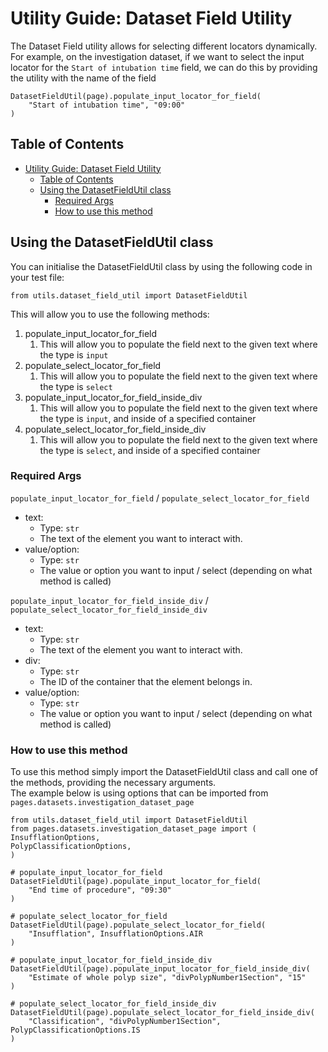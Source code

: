# Utility Guide: Dataset Field Utility

The Dataset Field utility allows for selecting different locators dynamically.<br>
For example, on the investigation dataset, if we want to select the input locator for the `Start of intubation time` field, we can do this by providing the utility with the name of the field

    DatasetFieldUtil(page).populate_input_locator_for_field(
        "Start of intubation time", "09:00"
    )

## Table of Contents

- [Utility Guide: Dataset Field Utility](#utility-guide-dataset-field-utility)
  - [Table of Contents](#table-of-contents)
  - [Using the DatasetFieldUtil class](#using-the-datasetfieldutil-class)
    - [Required Args](#required-args)
    - [How to use this method](#how-to-use-this-method)

## Using the DatasetFieldUtil class

You can initialise the DatasetFieldUtil class by using the following code in your test file:

    from utils.dataset_field_util import DatasetFieldUtil

This will allow you to use the following methods:

1. populate_input_locator_for_field
   1. This will allow you to populate the field next to the given text where the type is `input`
2. populate_select_locator_for_field
   1. This will allow you to populate the field next to the given text where the type is `select`
3. populate_input_locator_for_field_inside_div
   1. This will allow you to populate the field next to the given text where the type is `input`, and inside of a specified container
4. populate_select_locator_for_field_inside_div
   1. This will allow you to populate the field next to the given text where the type is `select`, and inside of a specified container

### Required Args

`populate_input_locator_for_field` / `populate_select_locator_for_field`

- text:
  - Type: `str`
  - The text of the element you want to interact with.
- value/option:
  - Type: `str`
  - The value or option you want to input / select (depending on what method is called)

`populate_input_locator_for_field_inside_div` / `populate_select_locator_for_field_inside_div`

- text:
  - Type: `str`
  - The text of the element you want to interact with.
- div:
  - Type: `str`
  - The ID of the container that the element belongs in.
- value/option:
  - Type: `str`
  - The value or option you want to input / select (depending on what method is called)

### How to use this method

To use this method simply import the DatasetFieldUtil class and call one of the methods, providing the necessary arguments.<br>
The example below is using options that can be imported from `pages.datasets.investigation_dataset_page`

    from utils.dataset_field_util import DatasetFieldUtil
    from pages.datasets.investigation_dataset_page import (
    InsufflationOptions,
    PolypClassificationOptions,
    )

    # populate_input_locator_for_field
    DatasetFieldUtil(page).populate_input_locator_for_field(
        "End time of procedure", "09:30"
    )

    # populate_select_locator_for_field
    DatasetFieldUtil(page).populate_select_locator_for_field(
        "Insufflation", InsufflationOptions.AIR
    )

    # populate_input_locator_for_field_inside_div
    DatasetFieldUtil(page).populate_input_locator_for_field_inside_div(
        "Estimate of whole polyp size", "divPolypNumber1Section", "15"
    )

    # populate_select_locator_for_field_inside_div
    DatasetFieldUtil(page).populate_select_locator_for_field_inside_div(
        "Classification", "divPolypNumber1Section", PolypClassificationOptions.IS
    )
